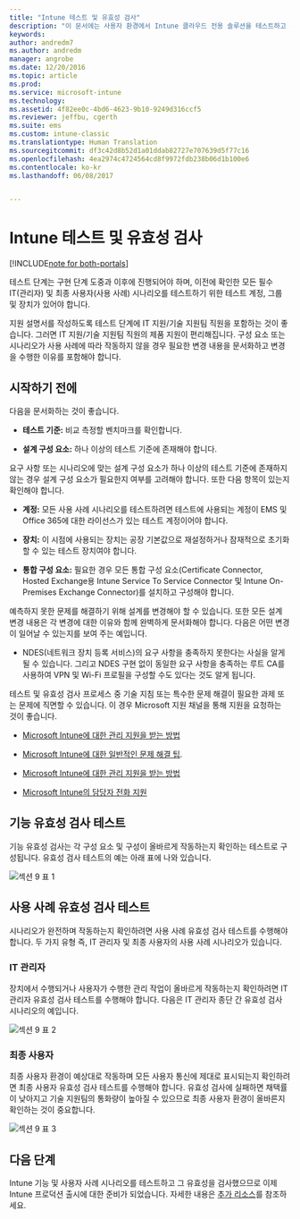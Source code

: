 ```yaml
---
title: "Intune 테스트 및 유효성 검사"
description: "이 문서에는 사용자 환경에서 Intune 클라우드 전용 솔루션을 테스트하고 유효성 검사할 때 고려해야 하는 유용한 모든 세부 정보가 포함되어 있습니다."
keywords: 
author: andredm7
ms.author: andredm
manager: angrobe
ms.date: 12/20/2016
ms.topic: article
ms.prod: 
ms.service: microsoft-intune
ms.technology: 
ms.assetid: 4f82ee0c-4bd6-4623-9b10-9249d316ccf5
ms.reviewer: jeffbu, cgerth
ms.suite: ems
ms.custom: intune-classic
ms.translationtype: Human Translation
ms.sourcegitcommit: df3c42d8b52d1a01ddab82727e707639d5f77c16
ms.openlocfilehash: 4ea2974c4724564cd8f9972fdb238b06d1b100e6
ms.contentlocale: ko-kr
ms.lasthandoff: 06/08/2017


---
```


# <a name="intune-testing-and-validation"></a>Intune 테스트 및 유효성 검사

[!INCLUDE[note for both-portals](./includes/note-for-both-portals.md)]

테스트 단계는 구현 단계 도중과 이후에 진행되어야 하며, 이전에 확인한 모든 필수 IT(관리자) 및 최종 사용자(사용 사례) 시나리오를 테스트하기 위한 테스트 계정, 그룹 및 장치가 있어야 합니다.

지원 설명서를 작성하도록 테스트 단계에 IT 지원/기술 지원팀 직원을 포함하는 것이 좋습니다. 그러면 IT 지원/기술 지원팀 직원의 제품 지원이 편리해집니다. 구성 요소 또는 시나리오가 사용 사례에 따라 작동하지 않을 경우 필요한 변경 내용을 문서화하고 변경을 수행한 이유를 포함해야 합니다.

## <a name="before-you-begin"></a>시작하기 전에

다음을 문서화하는 것이 좋습니다.

-   **테스트 기준:** 비교 측정할 벤치마크를 확인합니다.

-   **설계 구성 요소:** 하나 이상의 테스트 기준에 존재해야 합니다.

요구 사항 또는 시나리오에 맞는 설계 구성 요소가 하나 이상의 테스트 기준에 존재하지 않는 경우 설계 구성 요소가 필요한지 여부를 고려해야 합니다. 또한 다음 항목이 있는지 확인해야 합니다.

-   **계정:** 모든 사용 사례 시나리오를 테스트하려면 테스트에 사용되는 계정이 EMS 및 Office 365에 대한 라이선스가 있는 테스트 계정이어야 합니다.

-   **장치:** 이 시점에 사용되는 장치는 공장 기본값으로 재설정하거나 잠재적으로 초기화할 수 있는 테스트 장치여야 합니다.

-   **통합 구성 요소:** 필요한 경우 모든 통합 구성 요소(Certificate Connector, Hosted Exchange용 Intune Service To Service Connector 및 Intune On-Premises Exchange Connector)를 설치하고 구성해야 합니다.

예측하지 못한 문제를 해결하기 위해 설계를 변경해야 할 수 있습니다. 또한 모든 설계 변경 내용은 각 변경에 대한 이유와 함께 완벽하게 문서화해야 합니다. 다음은 어떤 변경이 일어날 수 있는지를 보여 주는 예입니다.

-   NDES(네트워크 장치 등록 서비스)의 요구 사항을 충족하지 못한다는 사실을 알게 될 수 있습니다. 그리고 NDES 구현 없이 동일한 요구 사항을 충족하는 루트 CA를 사용하여 VPN 및 Wi-Fi 프로필을 구성할 수도 있다는 것도 알게 됩니다.

테스트 및 유효성 검사 프로세스 중 기술 지침 또는 특수한 문제 해결이 필요한 과제 또는 문제에 직면할 수 있습니다. 이 경우 Microsoft 지원 채널을 통해 지원을 요청하는 것이 좋습니다.

-   [Microsoft Intune에 대한 관리 지원을 받는 방법](/intune-classic/troubleshoot/how-to-get-support-for-microsoft-intune)

-   [Microsoft Intune에 대한 일반적인 문제 해결 팁](/intune-classic/troubleshoot/general-troubleshooting-tips-for-microsoft-intune).

-   [Microsoft Intune에 대한 관리 지원을 받는 방법](/intune-classic/troubleshoot/how-to-get-support-for-microsoft-intune)

-   [Microsoft Intune의 담당자 전화 지원](/intune-classic/troubleshoot/contact-assisted-phone-support-for-microsoft-intune)

## <a name="functional-validation-testing"></a>기능 유효성 검사 테스트

기능 유효성 검사는 각 구성 요소 및 구성이 올바르게 작동하는지 확인하는 테스트로 구성됩니다. 유효성 검사 테스트의 예는 아래 표에 나와 있습니다.

![섹션 9 표 1](./media/section-9-image-1-table.PNG)

## <a name="use-case-validation-testing"></a>사용 사례 유효성 검사 테스트

시나리오가 완전하며 작동하는지 확인하려면 사용 사례 유효성 검사 테스트를 수행해야 합니다. 두 가지 유형 즉, IT 관리자 및 최종 사용자의 사용 사례 시나리오가 있습니다.

### <a name="it-admin"></a>IT 관리자

장치에서 수행되거나 사용자가 수행한 관리 작업이 올바르게 작동하는지 확인하려면 IT 관리자 유효성 검사 테스트를 수행해야 합니다. 다음은 IT 관리자 종단 간 유효성 검사 시나리오의 예입니다.

![섹션 9 표 2](./media/section-9-image-2-table.PNG)

### <a name="end-user"></a>최종 사용자

최종 사용자 환경이 예상대로 작동하며 모든 사용자 통신에 제대로 표시되는지 확인하려면 최종 사용자 유효성 검사 테스트를 수행해야 합니다. 유효성 검사에 실패하면 채택률이 낮아지고 기술 지원팀의 통화량이 높아질 수 있으므로 최종 사용자 환경이 올바른지 확인하는 것이 중요합니다.

![섹션 9 표 3](./media/section-9-image-3-table.PNG)

## <a name="next-steps"></a>다음 단계

Intune 기능 및 사용자 사례 시나리오를 테스트하고 그 유효성을 검사했으므로 이제 Intune 프로덕션 출시에 대한 준비가 되었습니다. 자세한 내용은 [추가 리소스](planning-guide-resources.md)를 참조하세요.

